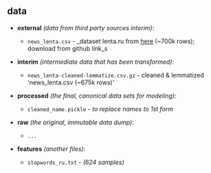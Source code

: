 data
--------

* **external** _(data from third party sources interim)_:
    - `news_lenta.csv` - _dataset lenta.ru from [here](https://www.kaggle.com/yutkin/corpus-of-russian-news-articles-from-lenta) (~700k rows); download from github link_s
  
* **interim** _(intermediate data that has been transformed)_:
    - `news_lenta-cleaned-lemmatize.csv.gz` - cleaned & lemmatized 'news_lenta.csv (~675k rows)'

* **processed** _(the final, canonical data sets for modeling)_:
    - `cleaned_name.pickle` - _to replace names to 1st form_

* **raw** _(the original, immutable data dump)_:
    - `...`

* **features** _(another files)_:
    - `stopwords_ru.txt` - _(624 samples)_